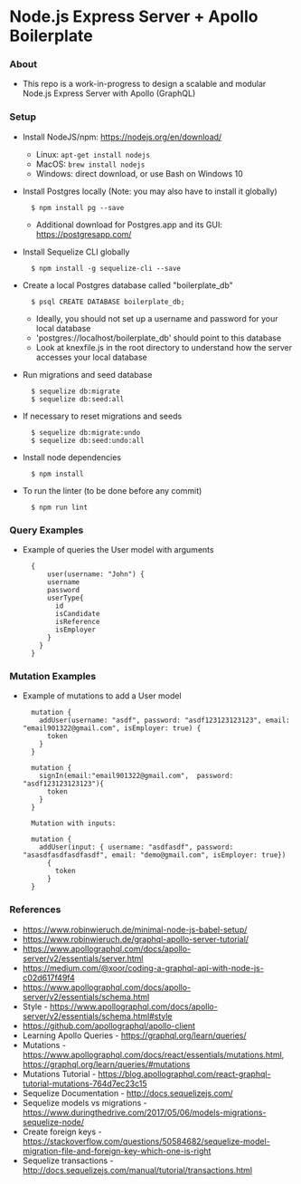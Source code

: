 # Node.js Express Server + Apollo Boilerplate

### About

* This repo is a work-in-progress to design a scalable and modular Node.js Express Server with Apollo (GraphQL)

### Setup
* Install NodeJS/npm: https://nodejs.org/en/download/
    * Linux: `apt-get install nodejs`
    * MacOS: `brew install nodejs`
    * Windows: direct download, or use Bash on Windows 10

* Install Postgres locally (Note: you may also have to install it globally)
         
        $ npm install pg --save

    * Additional download for Postgres.app and its GUI: https://postgresapp.com/

* Install Sequelize CLI globally
         
        $ npm install -g sequelize-cli --save

* Create a local Postgres database called "boilerplate_db"
        
        $ psql CREATE DATABASE boilerplate_db;

    * Ideally, you should not set up a username and password for your local database
    * 'postgres://localhost/boilerplate_db' should point to this database
    * Look at knexfile.js in the root directory to understand how the server accesses your local database 

* Run migrations and seed database
        
        $ sequelize db:migrate
        $ sequelize db:seed:all

* If necessary to reset migrations and seeds 

        $ sequelize db:migrate:undo
        $ sequelize db:seed:undo:all

* Install node dependencies
    
        $ npm install 
        
* To run the linter (to be done before any commit)
    
        $ npm run lint 
   

### Query Examples
* Example of queries the User model with arguments

        {
            user(username: "John") {
            username
            password
            userType{
              id
              isCandidate
              isReference
              isEmployer
            }
          }
        }
        
### Mutation Examples
* Example of mutations to add a User model 

        mutation {
          addUser(username: "asdf", password: "asdf123123123123", email: "email901322@gmail.com", isEmployer: true) {
            token
          }
        }

        mutation {
          signIn(email:"email901322@gmail.com",  password: "asdf123123123123"){
            token
          }
        } 

        Mutation with inputs:
        
        mutation {
          addUser(input: { username: "asdfasdf", password: "asasdfasdfasdfasdf", email: "demo@gmail.com", isEmployer: true})
            {
              token
            }
        } 


### References
* https://www.robinwieruch.de/minimal-node-js-babel-setup/
* https://www.robinwieruch.de/graphql-apollo-server-tutorial/
* https://www.apollographql.com/docs/apollo-server/v2/essentials/server.html
* https://medium.com/@xoor/coding-a-graphql-api-with-node-js-c02d617f49f4
* https://www.apollographql.com/docs/apollo-server/v2/essentials/schema.html
* Style - https://www.apollographql.com/docs/apollo-server/v2/essentials/schema.html#style
* https://github.com/apollographql/apollo-client
* Learning Apollo Queries - https://graphql.org/learn/queries/
* Mutations - https://www.apollographql.com/docs/react/essentials/mutations.html, https://graphql.org/learn/queries/#mutations
* Mutations Tutorial - https://blog.apollographql.com/react-graphql-tutorial-mutations-764d7ec23c15
* Sequelize Documentation - http://docs.sequelizejs.com/
* Sequelize models vs migrations - https://www.duringthedrive.com/2017/05/06/models-migrations-sequelize-node/
* Create foreign keys - https://stackoverflow.com/questions/50584682/sequelize-model-migration-file-and-foreign-key-which-one-is-right
* Sequelize transactions - http://docs.sequelizejs.com/manual/tutorial/transactions.html